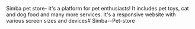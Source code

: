Simba pet store- it's a platform for pet enthusiasts! It includes pet toys, cat and dog food and many more services. It's a responsive website with various screen sizes and devices# Simba--Pet-store
